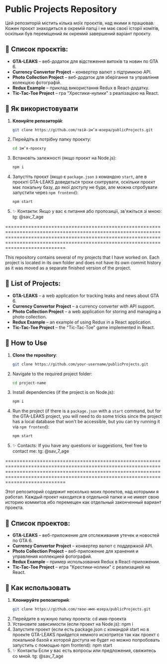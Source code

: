 # Public Projects Repository

Цей репозиторій містить кілька моїх проєктів, над якими я працював. Кожен проєкт знаходиться в окремій папці і не має своєї історії комітів, оскільки був переміщений як окремий завершений варіант проєкту.

## 📂 Список проєктів:
- **GTA-LEAKS** – веб-додаток для відстеження витоків та новин по GTA 6.
- **Currency Convertor Project** – конвертер валют з підтримкою API.
- **Photo Collection Project** – веб-додаток для зберігання та управління колекцією фотографій.
- **Redux Example** – приклад використання Redux в React-додатку.
- **Tic-Tac-Toe Project** – гра "Хрестики-нулики" з реалізацією на React.

## 🔧 Як використовувати
1. **Клонуйте репозиторій**:
   ```sh
   git clone https://github.com/твій-ім’я-юзера/publicProjects.git
   ```
2. Перейдіть в потрібну папку проєкту:
   ```sh
   cd ім’я-проєкту
   ```
3. Встановіть залежності (якщо проєкт на Node.js):
   ```sh
   npm i
   ```
4. Запустіть проєкт (якщо є `package.json` з командою `start`, але в проєкті GTA-LEAKS доведеться трохи схитрувати, оскільки проєкт має локальну базу, до якої доступу не буде, але можна спробувати запустити через `npm frontend`):
   ```sh
   npm start
   ```

5. ✨ Контакти:
   Якщо у вас є питання або пропозиції, зв'яжіться зі мною:
   tg: @sav_7_age
   
=============================================================================================================================================================================================================================================

This repository contains several of my projects that I have worked on. Each project is located in its own folder and does not have its own commit history as it was moved as a separate finished version of the project.

## 📂 List of Projects:
- **GTA-LEAKS** – a web application for tracking leaks and news about GTA 6.
- **Currency Convertor Project** – a currency converter with API support.
- **Photo Collection Project** – a web application for storing and managing a photo collection.
- **Redux Example** – an example of using Redux in a React application.
- **Tic-Tac-Toe Project** – the "Tic-Tac-Toe" game implemented in React.

## 🔧 How to Use
1. **Clone the repository**:
   ```sh
   git clone https://github.com/your-username/publicProjects.git
   ```
2. Navigate to the required project folder:
   ```sh
   cd project-name
   ```
3. Install dependencies (if the project is on Node.js):
   ```sh
   npm i
   ```
4. Run the project (if there is a `package.json` with a `start` command, but for the GTA-LEAKS project, you will need to do some tricks since the project has a local database that won't be accessible, but you can try running it via `npm frontend`):
   ```sh
   npm start
   ```

5. ✨ Contacts:
   If you have any questions or suggestions, feel free to contact me:
   tg: @sav_7_age

=============================================================================================================================================================================================================================================

Этот репозиторий содержит несколько моих проектов, над которыми я работал. Каждый проект находится в отдельной папке и не имеет свою историю коммитов ибо перемещен как отдельный законченный вариант проекта.

## 📂 Список проектов:
- **GTA-LEAKS** – веб-приложение для отслеживания утечек и новостей по GTA 6.
- **Currency Convertor Project** – конвертер валют с поддержкой API.
- **Photo Collection Project** – веб-приложение для хранения и управления коллекцией фотографий.
- **Redux Example** – пример использования Redux в React-приложении.
- **Tic-Tac-Toe Project** – игра "Крестики-нолики" с реализацией на React.

## 🔧 Как использовать
1. **Клонируйте репозиторий**:
   ```sh
   git clone https://github.com/твое-имя-юзера/publicProjects.git
2. Перейдите в нужную папку проекта:
   cd имя-проекта
3. Установите зависимости (если проект на Node.js):
   npm i
4. Запустите проект (если есть package.json с командой start но в проекте GTA-LEAKS прийдется немного исхотрится так как проект с локальной базой к которой доступа не будет но можно попробовать запустить с помощью npm frontend):
   npm start
5. ✨ Контакты
   Если у вас есть вопросы или предложения, свяжитесь со мной.
      tg: @sav_7_age
